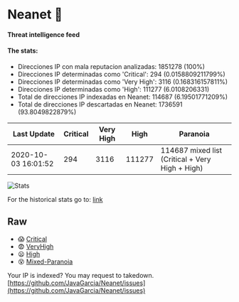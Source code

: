 # Neanet :hocho:
#### Threat intelligence feed
#### The stats:

- Direcciones IP con mala reputacion analizadas: 1851278 (100%)
- Direcciones IP determinadas como 'Critical':  294 (0.0158809211799%)
- Direcciones IP determinadas como 'Very High':  3116 (0.168316157811%)
- Direcciones IP determinadas como 'High':  111277 (6.0108206331)
- Total de direcciones IP indexadas en Neanet:  114687 (6.19501771209%)
- Total de direcciones IP descartadas en Neanet:  1736591 (93.8049822879%)

| Last Update | Critical | Very High | High | Paranoia |
| --- | --- | --- | --- | --- |
| 2020-10-03 16:01:52 | 294 | 3116 | 111277 | 114687 mixed list (Critical + Very High + High)|

![Stats](https://docs.google.com/spreadsheets/d/e/2PACX-1vSnaNMIXVabIpDJjufMlzH7poXnshF3mgd8Is1g9ytUEzVsP5my4Trn8f-xkoLLQ38xpL3HtmUexLo6/pubchart?oid=501124687&format=image)

For the historical stats go to: [link](/stats.csv)
## Raw
- :scream: [Critical](https://raw.githubusercontent.com/JavaGarcia/Neanet/master/blacklists/neanet_critical.txt)
- :fearful: [VeryHigh](https://raw.githubusercontent.com/JavaGarcia/Neanet/master/blacklists/neanet_veryHigh.txtt)
- :frowning: [High](https://raw.githubusercontent.com/JavaGarcia/Neanet/master/blacklists/neanet_high.txt)
- :dizzy_face: [Mixed-Paranoia](https://raw.githubusercontent.com/JavaGarcia/Neanet/master/blacklists/neanet_all.txt)


Your IP is indexed? You may request to takedown. [https://github.com/JavaGarcia/Neanet/issues](https://github.com/JavaGarcia/Neanet/issues)






































































































































































































































































































































































































































































































































































































































































































































































































































































































































































































































































































































































































































